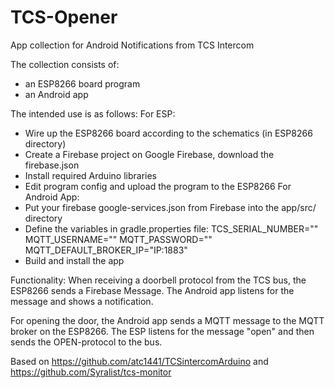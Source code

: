 # TCS-Opener
App collection for Android Notifications from TCS Intercom

The collection consists of:
 - an ESP8266 board program
 - an Android app

The intended use is as follows:
For ESP:
 - Wire up the ESP8266 board according to the schematics (in ESP8266 directory)
 - Create a Firebase project on Google Firebase, download the firebase.json
 - Install required Arduino libraries
 - Edit program config and upload the program to the ESP8266
For Android App:
 - Put your firebase google-services.json from Firebase into the app/src/ directory
 - Define the variables in gradle.properties file:
    TCS_SERIAL_NUMBER=""
    MQTT_USERNAME=""
    MQTT_PASSWORD=""
    MQTT_DEFAULT_BROKER_IP="IP:1883"
 - Build and install the app


Functionality:
When receiving a doorbell protocol from the TCS bus, the ESP8266 sends a Firebase Message.
The Android app listens for the message and shows a notification.

For opening the door, the Android app sends a MQTT message to the MQTT broker on the ESP8266.
The ESP listens for the message "open" and then sends the OPEN-protocol to the bus.


Based on https://github.com/atc1441/TCSintercomArduino and https://github.com/Syralist/tcs-monitor